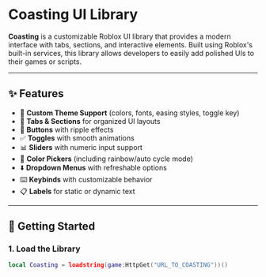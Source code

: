 # Coasting UI Library

**Coasting** is a customizable Roblox UI library that provides a modern interface with tabs, sections, and interactive elements. Built using Roblox's built-in services, this library allows developers to easily add polished UIs to their games or scripts.

---

## ✨ Features

- 🎨 **Custom Theme Support** (colors, fonts, easing styles, toggle key)  
- 📑 **Tabs & Sections** for organized UI layouts  
- 🔘 **Buttons** with ripple effects  
- ✅ **Toggles** with smooth animations  
- 📊 **Sliders** with numeric input support  
- 🎨 **Color Pickers** (including rainbow/auto cycle mode)  
- ⬇️ **Dropdown Menus** with refreshable options  
- ⌨️ **Keybinds** with customizable behavior  
- 📋 **Labels** for static or dynamic text  

---

## 🚀 Getting Started

### 1. Load the Library
```lua
local Coasting = loadstring(game:HttpGet("URL_TO_COASTING"))()
```
